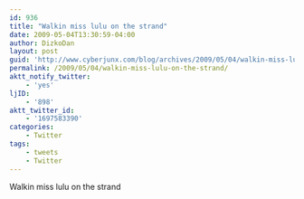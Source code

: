 ```yaml
---
id: 936
title: "Walkin miss lulu on the strand"
date: 2009-05-04T13:30:59-04:00
author: DizkoDan
layout: post
guid: 'http://www.cyberjunx.com/blog/archives/2009/05/04/walkin-miss-lulu-on-the-strand/'
permalink: /2009/05/04/walkin-miss-lulu-on-the-strand/
aktt_notify_twitter:
    - 'yes'
ljID:
    - '898'
aktt_twitter_id:
    - '1697583390'
categories:
    - Twitter
tags:
    - tweets
    - Twitter
---
```


Walkin miss lulu on the strand